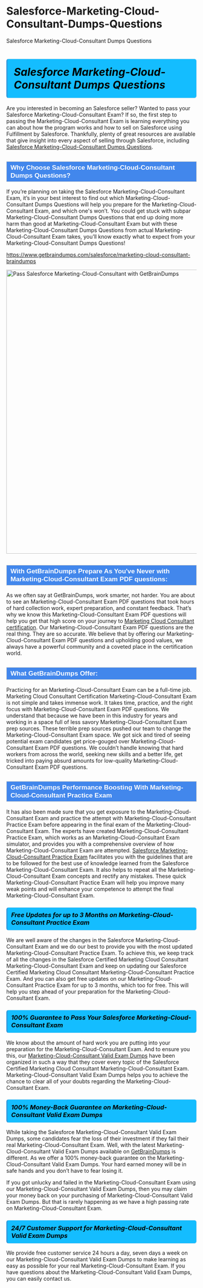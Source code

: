 # Salesforce-Marketing-Cloud-Consultant-Dumps-Questions
Salesforce Marketing-Cloud-Consultant Dumps Questions
<h1><strong><span style="display: block; color: #000000; background: #14BDFF; border: 0.5px solid #AED6F1; border-left: 3px solid #3498DB; padding: .6em; border-radius: 6px;">                     <em>Salesforce Marketing-Cloud-Consultant <span class="exam_variation">Dumps Questions</span> </em>                </span></strong>            </h1>                        <p>Are you interested in becoming an Salesforce seller? Wanted to pass your Salesforce Marketing-Cloud-Consultant Exam? If so, the first step to passing the Marketing-Cloud-Consultant Exam is             learning everything you can about how the program works and how to sell on Salesforce using Fulfillment by Salesforce. Thankfully, plenty of great resources             are available that give insight into every aspect of selling through Salesforce, including <a href="https://www.getbraindumps.com/salesforce/marketing-cloud-consultant-braindumps">Salesforce Marketing-Cloud-Consultant <span class="exam_variation">Dumps Questions</span></a>.</p>                        <h2 style="background: #4287ec; border: 1px solid #cccccc; padding: 5px 10px;">                <span style="color: #ffffff;">                    <span style="font-size: 11pt;">                        <span style="line-height: normal;">                            <span style="font-family: Calibri,sans-serif;">                                <strong>                                    <span style="font-size: 13.0pt;">Why Choose Salesforce Marketing-Cloud-Consultant <span class="exam_variation">Dumps Questions</span>?</span>                                </strong>                            </span>                        </span>                    </span>                </span>            </h2>                        <p>If you’re planning on taking the Salesforce Marketing-Cloud-Consultant Exam, it’s in your best interest to find out which Marketing-Cloud-Consultant <span class="exam_variation">Dumps Questions</span> will help you prepare for the Marketing-Cloud-Consultant Exam,             and which one's won’t. You could get stuck with subpar Marketing-Cloud-Consultant <span class="exam_variation">Dumps Questions</span> that end up doing more harm than good at Marketing-Cloud-Consultant Exam but with these Marketing-Cloud-Consultant <span class="exam_variation">Dumps Questions</span>             from actual Marketing-Cloud-Consultant Exam takes, you’ll know exactly what to expect from your Marketing-Cloud-Consultant <span class="exam_variation">Dumps Questions</span>!</p>                                    <p><a href="https://www.getbraindumps.com/salesforce/marketing-cloud-consultant-braindumps">https://www.getbraindumps.com/salesforce/marketing-cloud-consultant-braindumps</a></p>                        <p><a href="https://www.getbraindumps.com/"><img src="https://www.getbraindumps.com/images/get-updated-exam-questions-with-discount-getbraindumps.jpg" class="postImage" alt="Pass Salesforce Marketing-Cloud-Consultant with GetBrainDumps" width="750"></a></p>                                        <h2 style="background: #4287ec; border: 1px solid #cccccc; padding: 5px 10px;">                <span style="color: #ffffff;">                    <span style="font-size: 11pt;">                        <span style="line-height: normal;">                            <span style="font-family: Calibri,sans-serif;">                                <strong>                                    <span style="font-size: 13.0pt;">With GetBrainDumps Prepare As You've Never with Marketing-Cloud-Consultant <span class="exam_variation2">Exam PDF questions</span>:</span>                                </strong>                            </span>                        </span>                    </span>                </span>            </h2>                        <p>As we often say at GetBrainDumps, work smarter, not harder. You are about to see an Marketing-Cloud-Consultant <span class="exam_variation2">Exam PDF questions</span> that took hours of hard collection work,             expert preparation, and constant feedback. That’s why we know this Marketing-Cloud-Consultant <span class="exam_variation2">Exam PDF questions</span> will help you get that high score on your journey to             <a href="https://www.getbraindumps.com/salesforce/marketing-cloud-consultant-braindumps.html">Marketing Cloud Consultant certification</a>. Our Marketing-Cloud-Consultant <span class="exam_variation2">Exam PDF questions</span> are the real thing. They are so accurate. We believe that by offering             our Marketing-Cloud-Consultant <span class="exam_variation2">Exam PDF questions</span> and upholding good values, we always have a powerful community and a coveted place in the certification world.</p>                        <h2 style="background: #4287ec; border: 1px solid #cccccc; padding: 5px 10px;">                <span style="color: #ffffff;">                    <span style="font-size: 11pt;">                        <span style="line-height: normal;">                            <span style="font-family: Calibri,sans-serif;">                                <strong>                                    <span style="font-size: 13.0pt;">What GetBrainDumps Offer:</span>                                </strong>                            </span>                        </span>                    </span>                </span>            </h2>                        <p>Practicing for an Marketing-Cloud-Consultant Exam can be a full-time job. Marketing Cloud Consultant Certification Marketing-Cloud-Consultant Exam is not simple and takes immense work.             It takes time, practice, and the right focus with Marketing-Cloud-Consultant <span class="exam_variation2">Exam PDF questions</span>. We understand that because we have been in this industry for years and working in a             space full of less savory Marketing-Cloud-Consultant Exam prep sources. These terrible prep sources pushed our team to change the Marketing-Cloud-Consultant Exam space. We got sick and             tired of seeing potential exam candidates get price-gouged over Marketing-Cloud-Consultant <span class="exam_variation2">Exam PDF questions</span>. We couldn’t handle knowing that hard workers from across the world,             seeking new skills and a better life, get tricked into paying absurd amounts for low-quality Marketing-Cloud-Consultant <span class="exam_variation2">Exam PDF questions</span>.</p>                        <h2 style="background: #4287ec; border: 1px solid #cccccc; padding: 5px 10px;">                <span style="color: #ffffff;">                    <span style="font-size: 11pt;">                        <span style="line-height: normal;">                            <span style="font-family: Calibri,sans-serif;">                                <strong>                                    <span style="font-size: 13.0pt;">GetBrainDumps Performance Boosting With Marketing-Cloud-Consultant <span class="exam_variation3">Practice Exam</span></span>                                </strong>                            </span>                        </span>                    </span>                </span>            </h2>                        <p>It has also been made sure that you get exposure to the Marketing-Cloud-Consultant Exam and practice the attempt with Marketing-Cloud-Consultant <span class="exam_variation3">Practice Exam</span> before appearing in             the final exam of the Marketing-Cloud-Consultant Exam. The experts have created Marketing-Cloud-Consultant <span class="exam_variation3">Practice Exam</span>, which works as an Marketing-Cloud-Consultant Exam simulator, and provides you with             a comprehensive overview of how Marketing-Cloud-Consultant Exam are attempted. <a href="https://www.getbraindumps.com/salesforce-braindumps.html">Salesforce Marketing-Cloud-Consultant <span class="exam_variation3">Practice Exam</span></a> facilitates you with the guidelines that are to be followed             for the best use of knowledge learned from the Salesforce Marketing-Cloud-Consultant Exam. It also helps to repeat all the Marketing-Cloud-Consultant Exam concepts and rectify any mistakes.             These quick Marketing-Cloud-Consultant <span class="exam_variation3">Practice Exam</span> will help you improve many weak points and will enhance your competence to attempt the final Marketing-Cloud-Consultant Exam.</p>                        <h3>                <strong>                    <span style="display: block; color: #000000; background: #14BDFF; border: 0.5px solid #AED6F1; border-left: 3px solid #3498DB; padding: .6em; border-radius: 6px;">                        <em>Free Updates for up to 3 Months on Marketing-Cloud-Consultant <span class="exam_variation3">Practice Exam</span></em>                    </span>                </strong>            </h3>                        <p>We are well aware of the changes in the Salesforce Marketing-Cloud-Consultant Exam and we do our best to provide you with the most updated Marketing-Cloud-Consultant <span class="exam_variation3">Practice Exam</span>.             To achieve this, we keep track of all the changes in the Salesforce Certified Marketing Cloud Consultant Marketing-Cloud-Consultant Exam and keep on updating our             Salesforce Certified Marketing Cloud Consultant Marketing-Cloud-Consultant <span class="exam_variation3">Practice Exam</span>. And you can also get free updates on our Marketing-Cloud-Consultant <span class="exam_variation3">Practice Exam</span> for up to 3 months,             which too for free. This will help you step ahead of your preparation for the Marketing-Cloud-Consultant Exam.</p>                        <h3>                <strong>                    <span style="display: block; color: #000000; background: #14BDFF; border: 0.5px solid #AED6F1; border-left: 3px solid #3498DB; padding: .6em; border-radius: 6px;">                        <em>100% Guarantee to Pass Your Salesforce Marketing-Cloud-Consultant Exam</em>                    </span>                </strong>            </h3>                        <p>We know about the amount of hard work you are putting into your preparation for the Marketing-Cloud-Consultant Exam. And to ensure you this, our <a href="https://www.getbraindumps.com/salesforce/marketing-cloud-consultant-braindumps">Marketing-Cloud-Consultant <span class="exam_variation4">Valid Exam Dumps</span></a>             have been organized in such a way that they cover every topic of the Salesforce Certified Marketing Cloud Consultant Marketing-Cloud-Consultant Exam. Marketing-Cloud-Consultant <span class="exam_variation4">Valid Exam Dumps</span>             helps you to achieve the chance to clear all of your doubts regarding the Marketing-Cloud-Consultant Exam.</p>                        <h3>                <strong>                    <span style="display: block; color: #000000; background: #14BDFF; border: 0.5px solid #AED6F1; border-left: 3px solid #3498DB; padding: .6em; border-radius: 6px;">                        <em>100% Money-Back Guarantee on Marketing-Cloud-Consultant <span class="exam_variation4">Valid Exam Dumps</span> </em>                    </span>                </strong>            </h3>                        <p>While taking the Salesforce Marketing-Cloud-Consultant <span class="exam_variation4">Valid Exam Dumps</span>, some candidates fear the loss of their investment if they fail their real Marketing-Cloud-Consultant Exam. Well, with the latest             Marketing-Cloud-Consultant <span class="exam_variation4">Valid Exam Dumps</span> available on <a href="https://www.getbraindumps.com/salesforce/marketing-cloud-consultant-braindumps.html">GetBrainDumps</a> is different. As we offer a 100% money-back guarantee on the Marketing-Cloud-Consultant <span class="exam_variation4">Valid Exam Dumps</span>. Your hard earned money will be             in safe hands and you don’t have to fear losing it.</p>                        <p>If you got unlucky and failed in the Marketing-Cloud-Consultant Exam using our Marketing-Cloud-Consultant <span class="exam_variation4">Valid Exam Dumps</span>, then you may claim your money back on your purchasing of Marketing-Cloud-Consultant <span class="exam_variation4">Valid Exam Dumps</span>.             But that is rarely happening as we have a high passing rate on Marketing-Cloud-Consultant Exam.</p>                        <h3>                <strong>                    <span style="display: block; color: #000000; background: #14BDFF; border: 0.5px solid #AED6F1; border-left: 3px solid #3498DB; padding: .6em; border-radius: 6px;">                        <em>24/7 Customer Support for Marketing-Cloud-Consultant <span class="exam_variation4">Valid Exam Dumps</span></em>                    </span>                </strong>            </h3>                        <p>We provide free customer service 24 hours a day, seven days a week on our Marketing-Cloud-Consultant <span class="exam_variation4">Valid Exam Dumps</span> to make learning as easy as possible for your             real Marketing-Cloud-Consultant Exam. If you have questions about the Marketing-Cloud-Consultant <span class="exam_variation4">Valid Exam Dumps</span>, you can easily contact us.</p>                    
